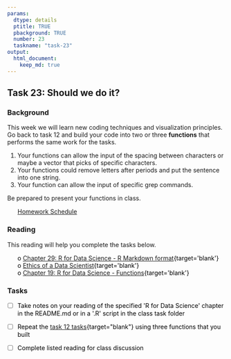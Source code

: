 ```yaml
---
params:
  dtype: details
  ptitle: TRUE
  pbackground: TRUE
  number: 23
  taskname: "task-23"
output:
  html_document:
    keep_md: true
---
```







## Task 23: Should we do it? 
### Background 

This week we will learn new coding techniques and visualization principles. Go back to task 12 and build your code into two or three **functions** that performs the same work for the tasks.  

1. Your functions can allow the input of the spacing between characters or maybe a vector that picks of specific characters.
2. Your functions could remove letters after periods and put the sentence into one string.
2. Your function can allow the input of specific grep commands.

Be prepared to present your functions in class.


 * [Homework Schedule](../homework_schedule.html)




<style>
ul {
   color: black;
   list-style-type: none;
   list-style-position: outside;

}

</style>


### Reading

This reading will help you complete the tasks below.

* o [Chapter 29: R for Data Science - R Markdown format](http://r4ds.had.co.nz/r-markdown-formats.html){target='blank'}
* o [Ethics of a Data Scientist](http://www.slate.com/articles/technology/future_tense/2016/02/how_to_bring_better_ethics_to_data_science.html){target='blank'}
* o [Chapter 19: R for Data Science - Functions](http://r4ds.had.co.nz/functions.html){target='blank'}


### Tasks


* [ ] Take notes on your reading of the specified 'R for Data Science' chapter in the README.md or in a '.R' script in the class task folder
* [ ] Repeat the [task 12 tasks](https://byuistats.github.io/M335/class_tasks/task12_details.html){target="blank"} using three functions that you built
* [ ] Complete listed reading for class discussion



